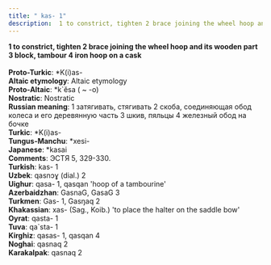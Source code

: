 ```yaml
---
title: " kas- 1"
description:  1 to constrict, tighten 2 brace joining the wheel hoop and its wooden part 3 block, tambour 4 iron hoop on a cask
---
```

<p data-pagefind-weight="0.5">
<strong> 1 to constrict, tighten 2 brace joining the wheel hoop and its wooden part 3 block, tambour 4 iron hoop on a cask</strong><br><br>
<strong>Proto-Turkic</strong>:  *K(i)as-<br>
<strong>Altaic etymology</strong>:  Altaic etymology<br>
<strong> Proto-Altaic</strong>:  *k`ĕsa ( ~ -o)<br>
<strong>Nostratic</strong>:  Nostratic<br>
<strong>Russian meaning</strong>:  1 затягивать, стягивать 2 скоба, соединяющая обод колеса и его деревянную часть 3 шкив, пяльцы 4 железный обод на бочке<br>
<strong>Turkic</strong>:  *K(i)as-<br>
<strong>Tungus-Manchu</strong>:  *xesi-<br>
<strong>Japanese</strong>:  *kasai<br>
<strong>Comments</strong>:  ЭСТЯ 5, 329-330.<br>
<strong>Turkish</strong>:  kas- 1<br>
<strong>Uzbek</strong>:  qasnɔɣ (dial.) 2<br>
<strong>Uighur</strong>:  qasa- 1, qasqan 'hoop of a tambourine'<br>
<strong>Azerbaidzhan</strong>:  GasnaG, GasaG 3<br>
<strong>Turkmen</strong>:  Gas- 1, Gasŋaq 2<br>
<strong>Khakassian</strong>:  xas- (Sag., Koib.) 'to place the halter on the saddle bow'<br>
<strong>Oyrat</strong>:  qasta- 1<br>
<strong>Tuva</strong>:  qa`sta- 1<br>
<strong>Kirghiz</strong>:  qasas- 1, qasqan 4<br>
<strong>Noghai</strong>:  qasnaq 2<br>
<strong>Karakalpak</strong>:  qasnaq 2<br>

</p>
